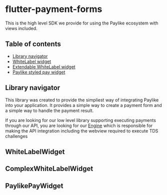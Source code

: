 # flutter-payment-forms
This is the high level SDK we provide for using the Paylike ecosystem with views included.

## Table of contents
* [Library navigator](#library-navigator)
* [WhiteLabel widget](#whitelabelwidget)
* [Extendable WhiteLabel widget](#complexwhitelabelwidget)
* [Paylike styled pay widget](#paylikepaywidget)

## Library navigator

This library was created to provide the simpliest way of integrating Paylike into your application. It provides a simple way to create a payment form and a simple way to handle the payment result.

If you are looking for our low level library supporting executing payments through our API, you are looking for our [Engine](https://github.com/paylike/flutter-engine) which is responsible for making the API integration including the webview required to execute TDS challenges

## WhiteLabelWidget

## ComplexWhiteLabelWidget

## PaylikePayWidget
